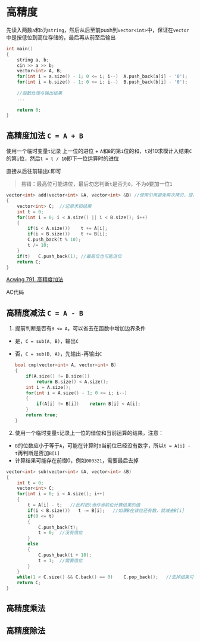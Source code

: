 # 高精度

先读入两数`a`和`b`为`string`，然后从后至前push到`vector<int>`中，保证在`vector`中是按低位到高位存储的，最后再从前至后输出

```cpp
int main()
{
    string a, b;
    cin >> a >> b;
    vector<int> A, B;
    for(int i = a.size() - 1; 0 <= i; i--)	A.push_back(a[i] - '0');
    for(int i = b.size() - 1; 0 <= i; i--)	B.push_back(b[i] - '0');
    
    //函数处理与输出结果
    ...
        
    return 0;
}
```

## 高精度加法 `C = A + B`

使用一个临时变量`t`记录 上一位的进位 + `A`和`B`的第`i`位的和，`t`对10求模计入结果`C`的第`i`位，然后`t = t / 10`即下一位运算时的进位

直接从后往前输出`C`即可

> 易错：最高位可能进位，最后勿忘判断`t`是否为`0`，不为`0`要加一位`1`

```cpp
vector<int> add(vector<int> &A, vector<int> &B)	//使用引用避免再次拷贝，提高速度
{
    vector<int> C;	//记录求和结果
    int t = 0;
    for(int i = 0; i < A.size() || i < B.size(); i++)
    {
        if(i < A.size())	t += A[i];
        if(i < B.size())	t += B[i];
        C.push_back(t % 10);
        t /= 10;
    }
    if(t)	C.push_back(1);	//最高位也可能进位
    return C;
}
```

[Acwing 791. 高精度加法](https://www.acwing.com/problem/content/793/)

AC代码

## 高精度减法 `C = A - B`

1. 提前判断是否有`B <= A`，可以省去在函数中增加边界条件

- 是，`C = sub(A, B)`，输出`C`

- 否，`C = sub(B, A)`，先输出`-`再输出`C`

  ```cpp
  bool cmp(vector<int> A, vector<int> B)
  {
      if(A.size() != B.size())
          return B.size() < A.size();
      int i = A.size();
      for(int i = A.size() - 1; 0 <= i; i--)
      {
          if(A[i] != B[i])    return B[i] < A[i];
      }
      return true;
  }
  ```

2. 使用一个临时变量`t`记录上一位的借位和当前运算的结果，注意：

- `B`的位数应小于等于`A`，可能在计算时`B`当前位已经没有数字，所以`t = A[i] - t`再判断是否加`B[i]`
- 计算结果可能存在前缀0，例如`000321`，需要最后去掉

```cpp
vector<int> sub(vector<int> &A, vector<int> &B)
{
    int t = 0;
    vector<int> C;
    for(int i = 0; i < A.size(); i++)
    {
        t = A[i] - t;   //此时把t当作当前位计算结果的值
        if(i < B.size())   t -= B[i];   //如果B在该位还有数，就减去B[i]
        if(0 <= t)
        {
            C.push_back(t);
            t = 0;  //没有借位
        }
        else
        {
            C.push_back(t + 10);
            t = 1;  //需要借位
        }
    }
    while(1 < C.size() && C.back() == 0)    C.pop_back();   //去掉结果可能存在的前缀0
    return C;
}
```

## 高精度乘法



## 高精度除法





